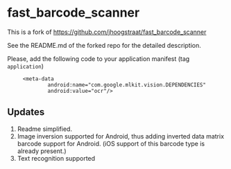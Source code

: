 # fast_barcode_scanner

This is a fork of https://github.com/jhoogstraat/fast_barcode_scanner

See the README.md of the forked repo for the detailed description.

Please, add the following code to your application manifest (tag `application`)
```
     <meta-data
             android:name="com.google.mlkit.vision.DEPENDENCIES"
             android:value="ocr"/>
```

## Updates

1. Readme simplified.
2. Image inversion supported for Android,
thus adding inverted data matrix barcode support for Android.
(iOS support of this barcode type is already present.)
3. Text recognition supported